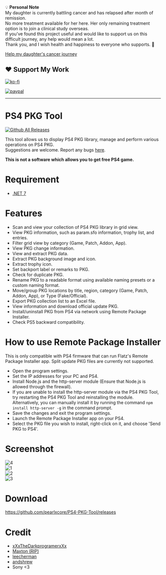 💡 **Personal Note**  
My daughter is currently battling cancer and has relapsed after month of remission.  
No more treatment available for her here. Her only remaining treatment option is to join a clinical study overseas.  
If you’ve found this project useful and would like to support us on this difficult journey, any help would mean a lot.  
Thank you, and I wish health and happiness to everyone who supports. 🙏  

[Help my daughter's cancer journey](https://give.asia/campaign/help-aya-fight-against-relapsed-cancer)

## ❤️ Support My Work
[![ko-fi](https://www.ko-fi.com/img/githubbutton_sm.svg)](https://ko-fi.com/R6R524N7X)  

[![paypal](https://user-images.githubusercontent.com/36906814/102657760-39d1ce00-41b1-11eb-96fe-c10e2d9b3f39.png)](https://www.paypal.com/paypalme/pearlxcoree)  

----
# PS4 PKG Tool

[![Github All Releases](https://img.shields.io/github/downloads/pearlxcore/PS4-PKG-Tool/total.svg)]()

This tool allows us to display PS4 PKG library, manage and perform various operations on PS4 PKG.  
Suggestions are welcome. Report any bugs [here](https://github.com/pearlxcore/PS4-PKG-Tool/issues).

**This is not a software which allows you to get free PS4 game.**

# Requirement
- [.NET 7](https://dotnet.microsoft.com/en-us/download/dotnet/7.0)

# Features
- Scan and view your collection of PS4 PKG library in grid view.
- View PKG information, such as param.sfo information, trophy list, and entries.
- Filter grid view by category (Game, Patch, Addon, App).
- View PKG change information.
- View and extract PKG data.
- Extract PKG background image and icon.
- Extract trophy icon.
- Set backport label or remarks to PKG.
- Check for duplicate PKG.
- Rename PKG to a readable format using available naming presets or a custom naming format.
- Move/group PKG locations by title, region, category (Game, Patch, Addon, App), or Type (Fake/Official).
- Export PKG collection list to an Excel file.
- View information and download official update PKG.
- Install/uninstall PKG from PS4 via network using Remote Package Installer.
- Check PS5 backward compatibility.

# How to use Remote Package Installer
This is only compatible with PS4 firmware that can run Flatz's Remote Package Installer app. Split update PKG files are currently not supported.

- Open the program settings.
- Set the IP addresses for your PC and PS4.
- Install Node.js and the http-server module (Ensure that Node.js is allowed through the firewall).
- If you are unable to install the http-server module via the PS4 PKG Tool, try restarting the PS4 PKG Tool and reinstalling the module. Alternatively, you can manually install it by running the command `npm install http-server -g` in the command prompt.
- Save the changes and exit the program settings.
- Launch the Remote Package Installer app on your PS4.
- Select the PKG file you wish to install, right-click on it, and choose 'Send PKG to PS4'.

# Screenshot

![4](https://github.com/pearlxcore/PS4-PKG-Tool/assets/36906814/85e05c65-4ece-4e56-9674-61144dea1855)  
![1](https://github.com/pearlxcore/PS4-PKG-Tool/assets/36906814/9652aa4d-771e-417f-861e-7ae7072231ae)  
![2](https://github.com/pearlxcore/PS4-PKG-Tool/assets/36906814/5cf50de3-122e-4e98-8f2f-fa94ee270586)  
![3](https://github.com/pearlxcore/PS4-PKG-Tool/assets/36906814/049ce657-649a-4fd1-9c8a-e1ec923569dd)  

# Download
https://github.com/pearlxcore/PS4-PKG-Tool/releases

# Credit
- [xXxTheDarkprogramerxXx](https://github.com/xXxTheDarkprogramerxXx)
- [Maxton (RIP)](https://github.com/maxton) 
- [leecherman](https://sites.google.com/site/theleecherman/)
- [andshrew](https://github.com/andshrew)
- Sony <3
